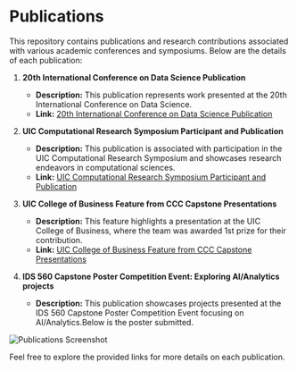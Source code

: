 # Publications

This repository contains publications and research contributions associated with various academic conferences and symposiums. Below are the details of each publication:

1. **20th International Conference on Data Science Publication**
   - **Description:** This publication represents work presented at the 20th International Conference on Data Science.
   - **Link:** [20th International Conference on Data Science Publication](https://icdata.confmaster.net//s3direct/author/download/8094/)

2. **UIC Computational Research Symposium Participant and Publication**
   - **Description:** This publication is associated with participation in the UIC Computational Research Symposium and showcases research endeavors in computational sciences.
   - **Link:** [UIC Computational Research Symposium Participant and Publication](https://acer.uic.edu/news-stories/pathways-to-hpc-a-uic-professors-journey-into-high-performance-computing-2/)

3. **UIC College of Business Feature from CCC Capstone Presentations**
   - **Description:** This feature highlights a presentation at the UIC College of Business, where the team was awarded 1st prize for their contribution.
   - **Link:** [UIC College of Business Feature from CCC Capstone Presentations](https://www.linkedin.com/posts/uic-college-of-business-administration_ten-graduate-msba-students-under-the-guidance-activity-7188907055808679936-bAZg?utm_source=share&utm_medium=member_desktop)

4. **IDS 560 Capstone Poster Competition Event: Exploring AI/Analytics projects**
   - **Description:** This publication showcases projects presented at the IDS 560 Capstone Poster Competition Event focusing on AI/Analytics.Below is the poster submitted.

![Publications Screenshot](https://github.com/sijiadisa/SimSearchHub/assets/62917984/42b595e1-45aa-49f0-88a2-b1ebc9fe04b6)

Feel free to explore the provided links for more details on each publication.
